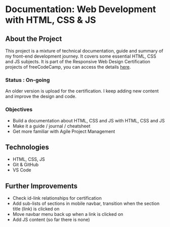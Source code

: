 # Documentation: Web Development with HTML, CSS & JS

## About the Project
This project is a mixture of technical documentation, guide and summary of my front-end development journey. It covers some essential HTML, CSS and JS subjects.
It is part of the Responsive Web Design Certification projects of freeCodeCamp, you can access the details [here](https://www.freecodecamp.org/learn/2022/responsive-web-design/build-a-technical-documentation-page-project/build-a-technical-documentation-page).

### Status : On-going
An older version is upload for the certification. I keep adding new content and improve the design and code.

### Objectives
* Build a documentation about HTML, CSS and JS with HTML, CSS and JS
* Make it a guide / journal / cheatsheet
* Get more familiar with Agile Project Management

## Technologies
* HTML, CSS, JS
* Git & GitHub
* VS Code

## Further Improvements
* Check id-link relationships for certification
* Add sub-lists of sections in mobile navbar, transition when the section title (link) is clicked on
* Move navbar menu back up when a link is clicked on
* Add JS content (so far there is none)